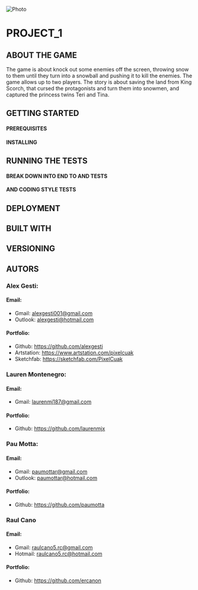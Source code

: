 ![Photo]()

# PROJECT_1

## ABOUT THE GAME
The game is about knock out some enemies off the screen, throwing snow to them until they turn into a snowball and pushing it to kill the enemies. The game allows up to two players.
The story is about saving the land from King Scorch, that cursed the protagonists and turn them into snowmen, and captured the princess twins Teri and Tina.

## GETTING STARTED

#### PREREQUISITES

#### INSTALLING

## RUNNING THE TESTS

#### BREAK DOWN INTO END TO AND TESTS

#### AND CODING STYLE TESTS

## DEPLOYMENT

## BUILT WITH

## VERSIONING

## AUTORS

### Alex Gesti:
#### Email: 
+ Gmail:    alexgesti001@gmail.com
+ Outlook:  alexgesti@hotmail.com

#### Portfolio: 
+ Github:     https://github.com/alexgesti
+ Artstation: https://www.artstation.com/pixelcuak
+ Sketchfab:  https://sketchfab.com/PixelCuak

### Lauren Montenegro:
#### Email:
+ Gmail: laurenmj187@gmail.com

#### Portfolio:
+ Github: https://github.com/laurenmjx

### Pau Motta:
#### Email: 
+ Gmail:    paumottar@gmail.com
+ Outlook:  paumottar@hotmail.com

#### Portfolio:
+ Github: https://github.com/paumotta

### Raul Cano
#### Email:
+ Gmail: raulcano5.rc@gmail.com
+ Hotmail: raulcano5.rc@hotmail.com

#### Portfolio:
+ Github: https://github.com/ercanon
